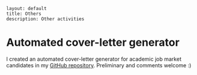 ```
layout: default
title: Others
description: Other activities
```

# Automated cover-letter generator

I created an automated cover-letter generator for academic job market candidates in my [GitHub repository](https://github.com/daisukeadachi/cover). Preliminary and comments welcome :)
